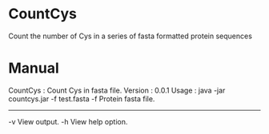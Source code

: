 # CountCys
Count the number of Cys in a series of fasta formatted protein sequences  


# Manual
CountCys   : Count Cys in fasta file.
Version : 0.0.1
Usage   : java -jar countcys.jar -f test.fasta
 -f  <str>    Protein fasta file.

---
 -v           View output.
 -h           View help option.


